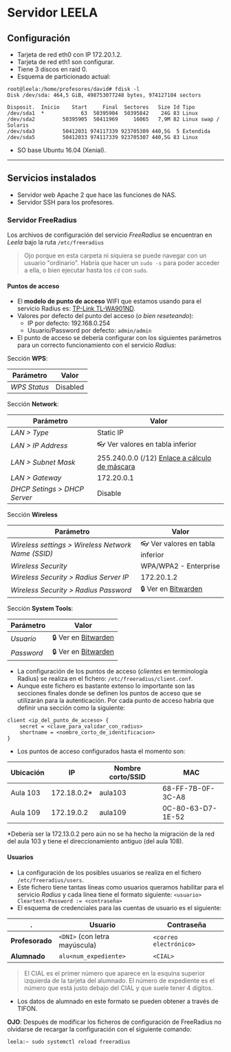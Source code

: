 
# Servidor LEELA

## Configuración

* Tarjeta de red eth0 con IP 172.20.1.2.
* Tarjeta de red eth1 son configurar.
* Tiene 3 discos en raid 0.
* Esquema de particionado actual:
```
root@leela:/home/profesores/david# fdisk -l
Disk /dev/sda: 464,5 GiB, 498753077248 bytes, 974127104 sectors

Disposit.  Inicio    Start     Final  Sectores   Size Id Tipo
/dev/sda1  *            63  50395904  50395842    24G 83 Linux
/dev/sda2         50395905  50411969     16065   7,9M 82 Linux swap / Solaris
/dev/sda3         50412031 974117339 923705309 440,5G  5 Extendida
/dev/sda5         50412033 974117339 923705307 440,5G 83 Linux
```

* SO base Ubuntu 16.04 (Xenial).

---

## Servicios instalados

* Servidor web Apache 2 que hace las funciones de NAS.
* Servidor SSH para los profesores.

### Servidor FreeRadius

Los archivos de configuración del servicio *FreeRadius* se encuentran en *Leela* bajo la ruta `/etc/freeradius`

> Ojo porque en esta carpeta ni siquiera se puede navegar con un usuario "ordinario". Habría que hacer un `sudo -s` para poder acceder a ella, o bien ejecutar hasta los `cd` con `sudo`.

#### Puntos de acceso

* El **modelo de punto de acceso** WIFI que estamos usando para el servicio Radius es: [TP-Link TL-WA901ND](https://www.tp-link.com/es/home-networking/access-point/tl-wa901nd/).
* Valores por defecto del punto del acceso (*o bien reseteando*):
    * IP por defecto: 192.168.0.254
    * Usuario/Password por defecto: `admin/admin`
* El punto de acceso se debería configurar con los siguientes parámetros para un correcto funcionamiento con el servicio *Radius*:

Sección **WPS**:

Parámetro | Valor
--- | ---
*WPS Status* | Disabled

Sección **Network**:

Parámetro | Valor
--- | ---
*LAN > Type* | Static IP
*LAN > IP Address* | :eyeglasses: Ver valores en tabla inferior
*LAN > Subnet Mask* | 255.240.0.0 (/12) [Enlace a cálculo de máscara](https://www.aprendaredes.com/cgi-bin/ipcalc/ipcalc_cgi?host=172.16.0.0&mask1=12&mask2=)
*LAN > Gateway* | 172.20.0.1
*DHCP Setings > DHCP Server* | Disable

Sección **Wireless**

Parámetro | Valor
--- | ---
*Wireless settings > Wireless Network Name (SSID)* | :eyeglasses: Ver valores en tabla inferior
*Wireless Security* | WPA/WPA2 - Enterprise
*Wireless Security > Radius Server IP* | 172.20.1.2
*Wireless Security > Radius Password* | :lock: Ver en [Bitwarden](https://vault.bitwarden.com)

Sección **System Tools**:

Parámetro | Valor
--- | ---
*Usuario* | :lock: Ver en [Bitwarden](https://vault.bitwarden.com)
*Password* | :lock: Ver en [Bitwarden](https://vault.bitwarden.com)

* La configuración de los puntos de acceso (*clientes* en terminología Radius) se realiza en el fichero: `/etc/freeradius/client.conf`.
* Aunque este fichero es bastante extenso lo importante son las secciones finales donde se definen los puntos de acceso que se utilizarán para la autenticación. Por cada punto de acceso habría que definir una sección como la siguiente:
~~~
client <ip_del_punto_de_acceso> {
	secret = <clave_para_validar_con_radius>
	shortname = <nombre_corto_de_identificacion>
}
~~~
* Los puntos de acceso configurados hasta el momento son:

Ubicación | IP | Nombre corto/SSID | MAC
--- | --- | --- | --- |
Aula 103 | 172.18.0.2* | aula103 | 68-FF-7B-0F-3C-A8
Aula 109 | 172.19.0.2 | aula109 | 0C-80-63-D7-1E-52

*Debería ser la 172.13.0.2 pero aún no se ha hecho la migración de la red del aula 103 y tiene el direccionamiento antiguo (del aula 108).

#### Usuarios

* La configuración de los posibles usuarios se realiza en el fichero  `/etc/freeradius/users`.
* Este fichero tiene tantas líneas como usuarios queramos habilitar para el servicio *Radius* y cada línea tiene el formato siguiente:
`<usuario> Cleartext-Password := <contraseña>`
* El esquema de credenciales para las cuentas de usuario es el siguiente:

. | Usuario | Contraseña
--- | --- | ---
**Profesorado** | `<DNI>` (con letra mayúscula) | `<correo electrónico>`
**Alumnado** | `alu<num_expediente>` | `<CIAL>`

> El CIAL es el primer número que aparece en la esquina superior izquierda de la tarjeta del alumnado. El número de expediente es el número que está justo debajo del CIAL y que suele tener 4 dígitos.
* Los datos de alumnado en este formato se pueden obtener a través de TIFON.

**OJO**: Después de modificar los ficheros de configuración de FreeRadius no olvidarse de recargar la configuración con el siguiente comando:

~~~console
leela:~ sudo systemctl reload freeradius
~~~
